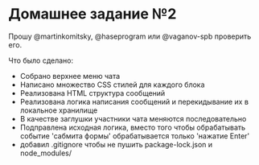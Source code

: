 # Домашнее задание №2

Прошу @martinkomitsky, @haseprogram или @vaganov-spb проверить его.

Что было сделано:
* Собрано верхнее меню чата
* Написано множество CSS стилей для каждого блока
* Реализована HTML структура сообщений
* Реализована логика написания сообщений и перекидывание их в локальное хранилище
* В качестве заглушки участники чата меняются последовательно
* Подправлена исходная логика, вместо того чтобы обрабатывать событие 'сабмита формы' обрабатывается только 'нажатие Enter'
* добавил .gitignore чтобы не пушить package-lock.json и node_modules/
